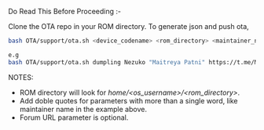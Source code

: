 Do Read This Before Proceeding :-

Clone the OTA repo in your ROM directory.
To generate json and push ota,
```bash
bash OTA/support/ota.sh <device_codename> <rom_directory> <maintainer_name> <maintainer_url> <forum_url>

e.g
bash OTA/support/ota.sh dumpling Nezuko "Maitreya Patni" https://t.me/Maitreya29 https://forum.xda-developers.com/
```
NOTES:
- ROM directory will look for *home/<os_username>/<rom_directory>*.
- Add doble quotes for parameters with more than a single word, like maintainer name in the example above.
- Forum URL parameter is optional.
